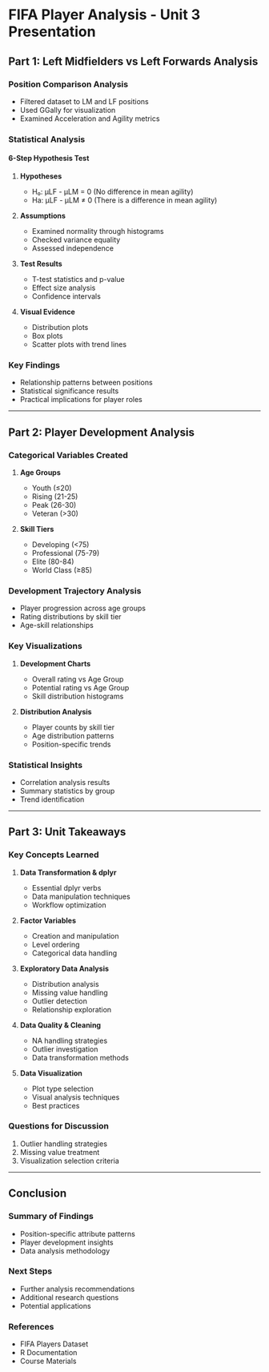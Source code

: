 # FIFA Player Analysis - Unit 3 Presentation

## Part 1: Left Midfielders vs Left Forwards Analysis

### Position Comparison Analysis
- Filtered dataset to LM and LF positions
- Used GGally for visualization
- Examined Acceleration and Agility metrics

### Statistical Analysis
#### 6-Step Hypothesis Test
1. **Hypotheses**
   - H₀: μLF - μLM = 0 (No difference in mean agility)
   - Ha: μLF - μLM ≠ 0 (There is a difference in mean agility)

2. **Assumptions**
   - Examined normality through histograms
   - Checked variance equality
   - Assessed independence

3. **Test Results**
   - T-test statistics and p-value
   - Effect size analysis
   - Confidence intervals

4. **Visual Evidence**
   - Distribution plots
   - Box plots
   - Scatter plots with trend lines

### Key Findings
- Relationship patterns between positions
- Statistical significance results
- Practical implications for player roles

---

## Part 2: Player Development Analysis

### Categorical Variables Created
1. **Age Groups**
   - Youth (≤20)
   - Rising (21-25)
   - Peak (26-30)
   - Veteran (>30)

2. **Skill Tiers**
   - Developing (<75)
   - Professional (75-79)
   - Elite (80-84)
   - World Class (≥85)

### Development Trajectory Analysis
- Player progression across age groups
- Rating distributions by skill tier
- Age-skill relationships

### Key Visualizations
1. **Development Charts**
   - Overall rating vs Age Group
   - Potential rating vs Age Group
   - Skill distribution histograms

2. **Distribution Analysis**
   - Player counts by skill tier
   - Age distribution patterns
   - Position-specific trends

### Statistical Insights
- Correlation analysis results
- Summary statistics by group
- Trend identification

---

## Part 3: Unit Takeaways

### Key Concepts Learned
1. **Data Transformation & dplyr**
   - Essential dplyr verbs
   - Data manipulation techniques
   - Workflow optimization

2. **Factor Variables**
   - Creation and manipulation
   - Level ordering
   - Categorical data handling

3. **Exploratory Data Analysis**
   - Distribution analysis
   - Missing value handling
   - Outlier detection
   - Relationship exploration

4. **Data Quality & Cleaning**
   - NA handling strategies
   - Outlier investigation
   - Data transformation methods

5. **Data Visualization**
   - Plot type selection
   - Visual analysis techniques
   - Best practices

### Questions for Discussion
1. Outlier handling strategies
2. Missing value treatment
3. Visualization selection criteria

---

## Conclusion

### Summary of Findings
- Position-specific attribute patterns
- Player development insights
- Data analysis methodology

### Next Steps
- Further analysis recommendations
- Additional research questions
- Potential applications

### References
- FIFA Players Dataset
- R Documentation
- Course Materials
